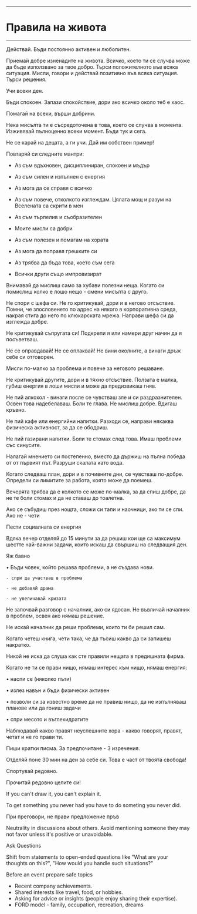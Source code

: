----------------------------------------------------- 

# Правила на живота 

-----------------------------------------------------


Действай. Бъди постоянно активен и любопитен. 


Приемай добре изненадите на живота. Всичко, което ти се случва може да бъде използвано за твое добро. Търси положителното във всяка ситуация. Мисли, говори и действай позитивно във всяка ситуация. Търси решения.


Учи всеки ден.


Бъди спокоен. Запази спокойствие, дори ако всичко около теб е хаос. 


Помагай на всеки, върши добрини. 


Нека мисълта ти е съсредоточена в това, което се случва в момента. Изживявай пълноценно всеки момент. Бъди тук и сега.


Не се карай на децата, а ги учи. Дай им собствен пример!


Повтаряй си следните мантри: 

* Аз съм вдъхновен, дисциплиниран, спокоен и мъдър 

* Аз съм силен и изпълнен с енергия 

* Аз мога да се справя с всичко 

* Аз съм повече, отколкото изглеждам. Цялата мощ и разум на Вселената са скрити в мен 

* Аз съм търпелив и съобразителен  

* Моите мисли са добри 

* Аз съм полезен и помагам на хората 

* Аз мога да поправя грешките си 

* Аз трябва да бъда това, което съм сега 

* Всички други също импровизират


Внимавай да мислиш само за хубави полезни неща. Когато си помислиш колко е лошо нещо - смени мисълта с друго.


Не спори с шефа си. Не го критикувай, дори и в негово отсъствие. Помни, че злословенето по адрес на някого в корпоративна среда, накрая стига до него по клюкарската мрежа. Направи шефа си да изглежда добре.


Не критикувай съпругата си! Подкрепи я или намери друг начин да я посъветваш.


Не се оправдавай! Не се оплаквай! Не вини околните, а винаги дръж себе си отговорен. 

Мисли по-малко за проблема и повече за неговото решаване.


Не критикувай другите, дори и в тяхно отсъствие. Ползата е малка, губиш енергия в лоши мисли и може да предизвикаш гняв.


Не пий алкохол - винаги после се чувстваш зле и си раздразнителен. Освен това надебелаваш. Боли те глава. Не мислиш добре. Вдигаш кръвно.


Не пий кафе или енергийни напитки. Разходи се, направи някаква физическа активност, за да се ободриш.


Не пий газирани напитки. Боли те стомах след това. Имаш проблеми със синусите.


Налагай мнението си постепенно, вместо да държиш на пълна победа от от първият път. Разруши скалата като вода.


Когато следваш план, дори и в почивните дни, се чувстваш по-добре. Определи си лимитите за работа, която може да поемеш.


Вечерята трябва да е колкото се може по-малка, за да спиш добре, да не те боли стомах и да не ставаш до тоалетна.


Ако се събудиш през нощта, сложи си тапи и наочници, ако ти се спи. Ако не - чети


Пести социалната си енергия


Вдяка вечер отделяй до 15 минути за да решиш кои ще са максимум шестте най-важни задачи, които искаш да свършиш на следващия ден.


Яж бавно


• Бъди човек, който решава проблеми, а не създава нови. 

    - спри да участваш в проблема 

    - не добавяй драма 

    - не увеличавай кризата


Не започвай разговор с началник, ако си ядосан. Не въвличай началник в проблем, освен ако нямаш решение. 

Не искай началник да реши проблеми, които ти би решил сам.


Когато четеш книга, чети така, че да тъсиш какво да си запишеш накратко.


Никой не иска да слуша как сте правили нещата в предишната фирма.


Когато не ти се прави нищо, нямаш интерес към нищо, нямаш енергия: 

• наспи се (няколко пъти) 

• излез навън и бъди физически активен 

• позволи си за известно време да не правиш нищо, да не изпълняваш планове или да гониш задачи 

• спри месото и въглехидратите


Наблюдавай какво правят неуспешните хора - какво говорят, правят, четат и не го прави ти.


Пиши кратки писма. За предпочитане - 3 изречения.


Отделяй поне 30 мин на ден за себе си. Това е част от твоята свобода!


Спортувай редовно.


Прочитай редовно целите си!


If you can't draw it, you can't explain it.


To get something you never had you have to do someting you never did.


При преговори, не прави пpедложение пръв


Neutrality in discussions about others. Avoid mentioning someone they may not favor unless it's positive or unavoidable. 

Ask Questions 

Shift from statements to open-ended questions like "What are your thoughts on this?", "How would you handle such situations?" 

Before an event prepare safe topics 

- Recent company achievements.
- Shared interests like travel, food, or hobbies.
- Asking for advice or insights (people enjoy sharing their expertise).
- FORD model - family, occupation, recreation, dreams